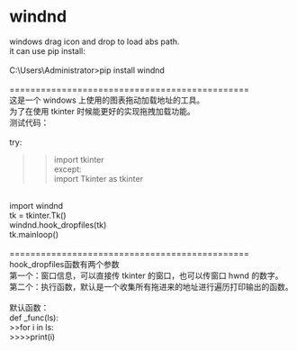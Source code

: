 # windnd
windows drag icon and drop to load abs path.<br>
it can use pip install: <br>
<br>
C:\Users\Administrator>pip install windnd<br>
<br>
==============================================<br>
这是一个 windows 上使用的图表拖动加载地址的工具。<br>
为了在使用 tkinter 时候能更好的实现拖拽加载功能。<br>
测试代码：<br>
<br>
try:<br>
>>import tkinter<br>
except:<br>
>>import Tkinter as tkinter<br>
<br>
import windnd<br>
tk = tkinter.Tk()<br>
windnd.hook_dropfiles(tk)<br>
tk.mainloop()<br>
<br>
==============================================<br>
hook_dropfiles函数有两个参数<br>
第一个：窗口信息，可以直接传 tkinter 的窗口，也可以传窗口 hwnd 的数字。<br>
第二个：执行函数，默认是一个收集所有拖进来的地址进行遍历打印输出的函数。<br>
<br>
默认函数：<br>
def _func(ls):<br>
>>for i in ls:<br>
>>>>print(i) <br>
